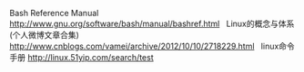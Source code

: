 Bash Reference Manual http://www.gnu.org/software/bash/manual/bashref.html   
Linux的概念与体系(个人微博文章合集) http://www.cnblogs.com/vamei/archive/2012/10/10/2718229.html   
linux命令手册 http://linux.51yip.com/search/test
